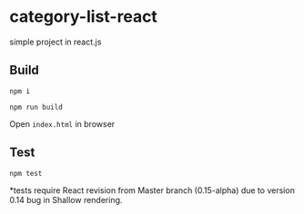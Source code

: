 # category-list-react
simple project in react.js

## Build

```
npm i
```
```
npm run build
```
Open `index.html` in browser


## Test

```
npm test
```

*tests require React revision from Master branch (0.15-alpha) due to version 0.14 bug in Shallow rendering.
